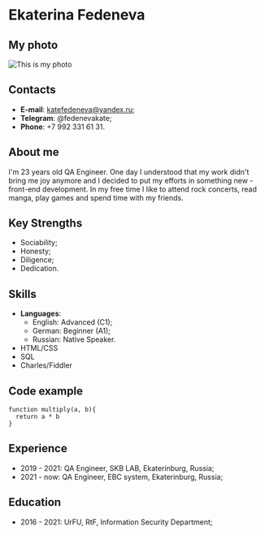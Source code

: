 # Ekaterina Fedeneva

## My photo
![This is my photo](/C/Users/Kate/Desktop/my_photo.jpg)

## Contacts
* **E-mail**: katefedeneva@yandex.ru;
* **Telegram**: @fedenevakate;
* **Phone**: +7 992 331 61 31.

## About me
I'm 23 years old QA Engineer. One day I understood that my work didn't bring me joy anymore and I decided to put my efforts in something new - front-end development.
In my free time I like to attend rock concerts, read manga, play games and spend time with my friends.

## Key Strengths
* Sociability;
* Honesty;
* Diligence;
* Dedication.

## Skills
* **Languages**:
    * English: Advanced (C1);
    * German: Beginner (A1);
    * Russian: Native Speaker.
* HTML/CSS
* SQL
* Charles/Fiddler

## Code example
```
function multiply(a, b){
  return a * b
}
```

## Experience
* 2019 - 2021: QA Engineer, SKB LAB, Ekaterinburg, Russia;
* 2021 - now: QA Engineer, EBC system, Ekaterinburg, Russia;

## Education
* 2016 - 2021: UrFU, RtF, Information Security Department; 